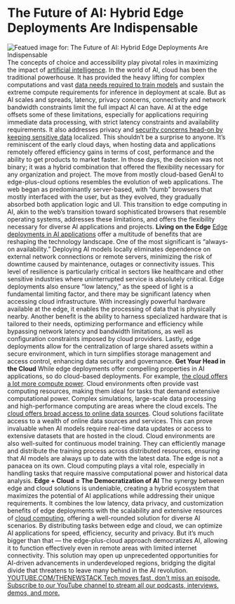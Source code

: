 # The Future of AI: Hybrid Edge Deployments Are Indispensable
![Featued image for: The Future of AI: Hybrid Edge Deployments Are Indispensable](https://cdn.thenewstack.io/media/2024/03/28be73ae-ai-generated-8235137_1280-1024x570.jpg)
The concepts of choice and accessibility play pivotal roles in maximizing the impact of
[artificial intelligence](https://thenewstack.io/ai/).
In the world of AI, cloud has been the traditional powerhouse. It has provided the heavy lifting for complex computations and vast
[data needs required to train models](https://thenewstack.io/machine-learning-for-real-time-data-analysis-training-models-in-production/) and sustain the extreme compute requirements for inference in deployment at scale.
But as AI scales and spreads, latency, privacy concerns, connectivity and network bandwidth constraints limit the full impact AI can have. AI at the edge offsets some of these limitations, especially for applications requiring immediate data processing, with strict latency constraints and availability requirements. It also addresses privacy and
[security concerns head-on by keeping sensitive data](https://thenewstack.io/qa-how-verticalchange-secures-sensitive-data-using-open-source-tools/) localized.
This shouldn’t be a surprise to anyone. It’s reminiscent of the early cloud days, when hosting data and applications remotely offered efficiency gains in terms of cost, performance and the ability to get products to market faster. In those days, the decision was not binary; it was a hybrid combination that offered the flexibility necessary for any organization and project.
The move from mostly cloud-based GenAI to edge-plus-cloud options resembles the evolution of web applications. The web began as predominantly server-based, with “dumb” browsers that mostly interfaced with the user, but as they evolved, they gradually absorbed both application logic and UI.
This transition to edge computing in AI, akin to the web’s transition toward sophisticated browsers that resemble operating systems, addresses these limitations, and offers the flexibility necessary for diverse AI applications and projects.
**Living on the Edge** [Edge deployments in AI applications](https://thenewstack.io/tutorial-configure-deploy-an-edge-application-on-cloud-native-edge-infrastructure/) offer a multitude of benefits that are reshaping the technology landscape.
One of the most significant is “always-on availability.” Deploying AI models locally eliminates dependence on external network connections or remote servers, minimizing the risk of downtime caused by maintenance, outages or connectivity issues. This level of resilience is particularly critical in sectors like healthcare and other sensitive industries where uninterrupted service is absolutely critical.
Edge deployments also ensure “low latency,” as the speed of light is a fundamental limiting factor, and there may be significant latency when accessing cloud infrastructure. With increasingly powerful hardware available at the edge, it enables the processing of data that is physically nearby.
Another benefit is the ability to harness specialized hardware that is tailored to their needs, optimizing performance and efficiency while bypassing network latency and bandwidth limitations, as well as configuration constraints imposed by cloud providers.
Lastly, edge deployments allow for the centralization of large shared assets within a secure environment, which in turn simplifies storage management and access control, enhancing data security and governance.
**Get Your Head in the Cloud**
While edge deployments offer compelling properties in AI applications, so do cloud-based deployments.
For example,
[the cloud offers a lot more compute power](https://thenewstack.io/are-isps-better-bets-to-offer-cloud-computing-for-the-edge/). Cloud environments often provide vast computing resources, making them ideal for tasks that demand extensive computational power. Complex simulations, large-scale data processing and high-performance computing are areas where the cloud excels.
The
[cloud offers broad access to online data sources](https://thenewstack.io/open-source-and-the-cloud-native-data-center/). Cloud solutions facilitate access to a wealth of online data sources and services. This can prove invaluable when AI models require real-time data updates or access to extensive datasets that are hosted in the cloud.
Cloud environments are also well-suited for continuous model training. They can efficiently manage and distribute the training process across distributed resources, ensuring that AI models are always up to date with the latest data.
The edge is not a panacea on its own. Cloud computing plays a vital role, especially in handling tasks that require massive computational power and historical data analysis.
**Edge + Cloud = The Democratization of AI**
The synergy between edge and cloud solutions is undeniable, creating a hybrid ecosystem that maximizes the potential of AI applications while addressing their unique requirements. It combines the low latency, data privacy, and customization benefits of edge deployments with the scalability and extensive resources of
[cloud computing](https://thenewstack.io/emerging-edge-cloud-and-computing-infrastructure/), offering a well-rounded solution for diverse AI scenarios.
By distributing tasks between edge and cloud, we can optimize AI applications for speed, efficiency, security and privacy.
But it’s much bigger than that — the edge-plus-cloud approach democratizes AI, allowing it to function effectively even in remote areas with limited internet connectivity. This solution may open up unprecedented opportunities for AI-driven advancements in underdeveloped regions, bridging the digital divide that threatens to leave many behind in the AI revolution.
[
YOUTUBE.COM/THENEWSTACK
Tech moves fast, don't miss an episode. Subscribe to our YouTube
channel to stream all our podcasts, interviews, demos, and more.
](https://youtube.com/thenewstack?sub_confirmation=1)